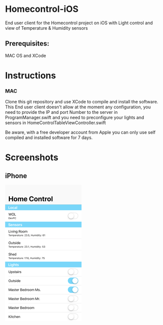# Homecontrol-iOS
End user client for the Homecontrol project on iOS with Light control and view of Temperature &amp; Humidity sensors 


## Prerequisites:
MAC OS and XCode

# Instructions
### MAC
Clone this git repository and use XCode to compile and install the software.
This End user client doesn't allow at the moment any configuration, you need to provide the IP and port Number to the server in ProgramManager.swift and you need to preconfigure your lights and sensors in HomeControlTableViewController.swift

Be aware, with a free developer account from Apple you can only use self compiled and installed software for 7 days.

# Screenshots
## iPhone
![iPhone00](https://github.com/andreasfertl/Homecontrol-iOS/blob/master/Screenshots/00_HC_Iphone.png)
